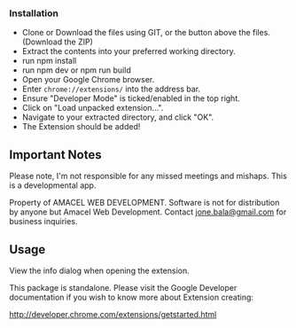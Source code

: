 ### Installation

- Clone or Download the files using GIT, or the button above the files.(Download the ZIP)
- Extract the contents into your preferred working directory.
- run npm install
- run npm dev or npm run build
- Open your Google Chrome browser.
- Enter `chrome://extensions/` into the address bar.
- Ensure "Developer Mode" is ticked/enabled in the top right.
- Click on "Load unpacked extension...".
- Navigate to your extracted directory, and click "OK".
- The Extension should be added!

## Important Notes

Please note, I'm not responsible for any missed meetings and mishaps. This is a developmental app.

Property of AMACEL WEB DEVELOPMENT. Software is not for distribution by anyone but Amacel Web Development. Contact jone.bala@gmail.com for business inquiries. 


## Usage

View the info dialog when opening the extension.

This package is standalone.  Please visit the Google Developer documentation if you wish to know more about Extension creating:

http://developer.chrome.com/extensions/getstarted.html
